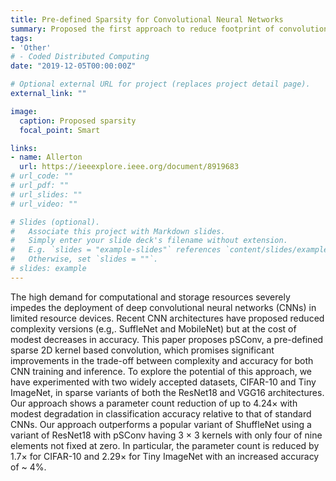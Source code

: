 ```yaml
---
title: Pre-defined Sparsity for Convolutional Neural Networks
summary: Proposed the first approach to reduce footprint of convolutional neural networks via pre-defined sparsity. 
tags:
- 'Other'
# - Coded Distributed Computing
date: "2019-12-05T00:00:00Z"

# Optional external URL for project (replaces project detail page).
external_link: ""

image:
  caption: Proposed sparsity  
  focal_point: Smart

links:
- name: Allerton
  url: https://ieeexplore.ieee.org/document/8919683 
# url_code: ""
# url_pdf: ""
# url_slides: ""
# url_video: ""

# Slides (optional).
#   Associate this project with Markdown slides.
#   Simply enter your slide deck's filename without extension.
#   E.g. `slides = "example-slides"` references `content/slides/example-slides.md`.
#   Otherwise, set `slides = ""`.
# slides: example
---
```


The high demand for computational and storage resources severely impedes the deployment of deep convolutional neural networks (CNNs) in limited resource devices. Recent CNN architectures have proposed reduced complexity versions (e.g,. SuffleNet and MobileNet) but at the cost of modest decreases in accuracy. This paper proposes pSConv, a pre-defined sparse 2D kernel based convolution, which promises significant improvements in the trade-off between complexity and accuracy for both CNN training and inference. To explore the potential of this approach, we have experimented with two widely accepted datasets, CIFAR-10 and Tiny ImageNet, in sparse variants of both the ResNet18 and VGG16 architectures. Our approach shows a parameter count reduction of up to 4.24× with modest degradation in classification accuracy relative to that of standard CNNs. Our approach outperforms a popular variant of ShuffleNet using a variant of ResNet18 with pSConv having 3 × 3 kernels with only four of nine elements not fixed at zero. In particular, the parameter count is reduced by 1.7× for CIFAR-10 and 2.29× for Tiny ImageNet with an increased accuracy of ~ 4%.
